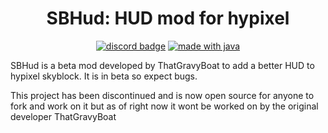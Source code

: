 <h1 align = "center">
	SBHud: HUD mod for hypixel
</h1>

<div align="center">

[![discord badge](https://img.shields.io/discord/516977525906341928?label=discord&color=9089DA&logo=discord&style=for-the-badge)](https://discord.gg/moulberry)
[![made with java](https://img.shields.io/badge/Made%20With-Java-orange?style=for-the-badge&logo=java&logocolor=white)](https://www.java.com/)

<!-- Can't do this until public repo
[![line count](https://img.shields.io/tokei/lines/github/ThatGravyBoat/SkyblockHud?style=for-the-badge&logo=github&logocolor=white)](https://github.com/Moulberry/Hychat)
[![workflow status](https://img.shields.io/github/workflow/status/ThatGravyBoat/SkyblockHud/JSON/master?label=Workflow%20status&style=for-the-badge&logo=github&logocolor=white)](https://github.com/Moulberry/Hychat)
-->
</div>

SBHud is a beta mod developed by ThatGravyBoat to add a better HUD to hypixel skyblock. It is in beta so expect bugs.

This project has been discontinued and is now open source for anyone to fork and work on it but as of right now it wont be worked on by the original developer ThatGravyBoat
